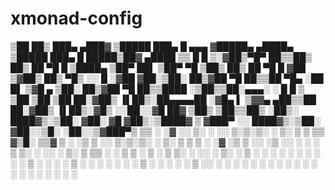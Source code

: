 # xmonad-config

▒██   ██▒ ███▄ ▄███▓ ▒█████   ███▄    █  ▄▄▄      ▓█████▄     ▄████▄   ▒█████   ███▄    █   █████▒██▓  ▄████ 
▒▒ █ █ ▒░▓██▒▀█▀ ██▒▒██▒  ██▒ ██ ▀█   █ ▒████▄    ▒██▀ ██▌   ▒██▀ ▀█  ▒██▒  ██▒ ██ ▀█   █ ▓██   ▒▓██▒ ██▒ ▀█▒
░░  █   ░▓██    ▓██░▒██░  ██▒▓██  ▀█ ██▒▒██  ▀█▄  ░██   █▌   ▒▓█    ▄ ▒██░  ██▒▓██  ▀█ ██▒▒████ ░▒██▒▒██░▄▄▄░
 ░ █ █ ▒ ▒██    ▒██ ▒██   ██░▓██▒  ▐▌██▒░██▄▄▄▄██ ░▓█▄   ▌   ▒▓▓▄ ▄██▒▒██   ██░▓██▒  ▐▌██▒░▓█▒  ░░██░░▓█  ██▓
▒██▒ ▒██▒▒██▒   ░██▒░ ████▓▒░▒██░   ▓██░ ▓█   ▓██▒░▒████▓    ▒ ▓███▀ ░░ ████▓▒░▒██░   ▓██░░▒█░   ░██░░▒▓███▀▒
▒▒ ░ ░▓ ░░ ▒░   ░  ░░ ▒░▒░▒░ ░ ▒░   ▒ ▒  ▒▒   ▓▒█░ ▒▒▓  ▒    ░ ░▒ ▒  ░░ ▒░▒░▒░ ░ ▒░   ▒ ▒  ▒ ░   ░▓   ░▒   ▒ 
░░   ░▒ ░░  ░      ░  ░ ▒ ▒░ ░ ░░   ░ ▒░  ▒   ▒▒ ░ ░ ▒  ▒      ░  ▒     ░ ▒ ▒░ ░ ░░   ░ ▒░ ░      ▒ ░  ░   ░ 
 ░    ░  ░      ░   ░ ░ ░ ▒     ░   ░ ░   ░   ▒    ░ ░  ░    ░        ░ ░ ░ ▒     ░   ░ ░  ░ ░    ▒ ░░ ░   ░ 
 ░    ░         ░       ░ ░           ░       ░  ░   ░       ░ ░          ░ ░           ░         ░        ░ 
                                                   ░         ░                                               
